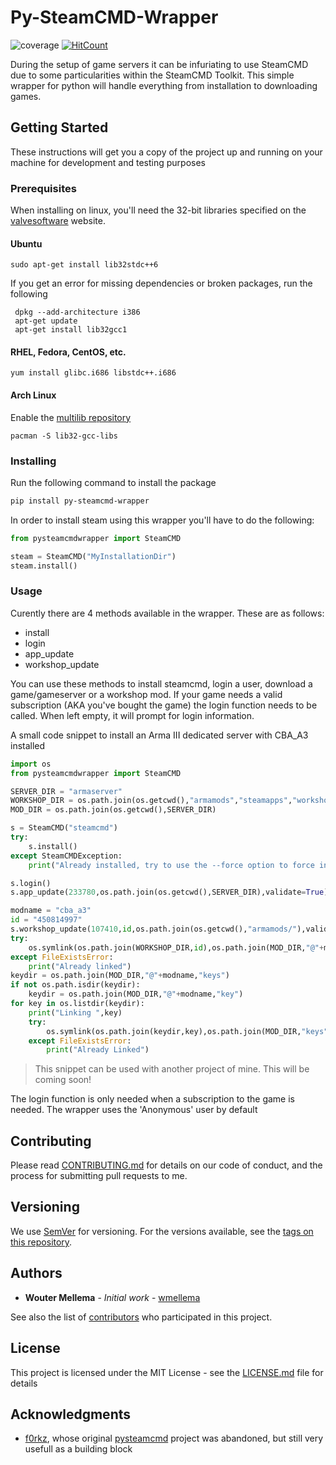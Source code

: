 # Py-SteamCMD-Wrapper
![coverage](https://img.shields.io/badge/coverage-68%25-yellowgreen)
[![HitCount](http://hits.dwyl.com/wmellema/Py-SteamCMD-Wrapper.svg)](http://hits.dwyl.com/wmellema/Py-SteamCMD-Wrapper)


During the setup of game servers it can be infuriating to use SteamCMD due to some particularities within the SteamCMD Toolkit. This simple wrapper for python will handle everything from installation to downloading games.

## Getting Started

These instructions will get you a copy of the project up and running on your machine for development and testing purposes

### Prerequisites
When installing on linux, you'll need the 32-bit libraries specified on the [valvesoftware](https://developer.valvesoftware.com/wiki/SteamCMD#32-bit_libraries_on_64-bit_Linux_systems) website.

#### Ubuntu
```
sudo apt-get install lib32stdc++6
```
If you get an error for missing dependencies or broken packages, run the following
```
 dpkg --add-architecture i386
 apt-get update
 apt-get install lib32gcc1
 ```
 #### RHEL, Fedora, CentOS, etc.
 ```
 yum install glibc.i686 libstdc++.i686
```

#### Arch Linux
Enable the [multilib repository](https://wiki.archlinux.org/index.php/Multilib)
```
pacman -S lib32-gcc-libs
```

### Installing

Run the following command to install the package
```bash
pip install py-steamcmd-wrapper
```

In order to install steam using this wrapper you'll have to do the following:
``` python
from pysteamcmdwrapper import SteamCMD

steam = SteamCMD("MyInstallationDir")
steam.install()
```

### Usage
Curently there are 4 methods available in the wrapper. These are as follows:
- install
- login
- app_update
- workshop_update

You can use these methods to install steamcmd, login a user, download a game/gameserver or a workshop mod.
If your game needs a valid subscription (AKA you've bought the game) the login function needs to be called. When left empty, it will prompt for login information.

A small code snippet to install an Arma III dedicated server with CBA_A3 installed
```python
import os
from pysteamcmdwrapper import SteamCMD

SERVER_DIR = "armaserver"
WORKSHOP_DIR = os.path.join(os.getcwd(),"armamods","steamapps","workshop","content","107410")
MOD_DIR = os.path.join(os.getcwd(),SERVER_DIR)

s = SteamCMD("steamcmd")
try:
    s.install()
except SteamCMDException:
    print("Already installed, try to use the --force option to force installation")

s.login()
s.app_update(233780,os.path.join(os.getcwd(),SERVER_DIR),validate=True)

modname = "cba_a3"
id = "450814997"
s.workshop_update(107410,id,os.path.join(os.getcwd(),"armamods/"),validate=True)
try:
    os.symlink(os.path.join(WORKSHOP_DIR,id),os.path.join(MOD_DIR,"@"+modname))
except FileExistsError:
    print("Already linked")
keydir = os.path.join(MOD_DIR,"@"+modname,"keys")
if not os.path.isdir(keydir):
    keydir = os.path.join(MOD_DIR,"@"+modname,"key")
for key in os.listdir(keydir):
    print("Linking ",key)
    try:
        os.symlink(os.path.join(keydir,key),os.path.join(MOD_DIR,"keys",key))
    except FileExistsError:
        print("Already Linked")
```

> This snippet can be used with another project of mine. This will be coming soon!

The login function is only needed when a subscription to the game is needed. The wrapper uses the 'Anonymous' user by default

## Contributing

Please read [CONTRIBUTING.md](https://gist.github.com/wmellema/39a671fa6c6ffda66b4bd689f53c57f1) for details on our code of conduct, and the process for submitting pull requests to me.

## Versioning

We use [SemVer](http://semver.org/) for versioning. For the versions available, see the [tags on this repository](#).

## Authors

* **Wouter Mellema** - *Initial work* - [wmellema](https://github.com/wmellema)

See also the list of [contributors](https://github.com/wmellema/Py-SteamCMD-Wrapper/contributors) who participated in this project.

## License

This project is licensed under the MIT License - see the [LICENSE.md](LICENSE.md) file for details

## Acknowledgments

* [f0rkz](https://github.com/f0rkz), whose original [pysteamcmd](https://github.com/f0rkz/pysteamcmd) project was abandoned, but still very usefull as a building block

